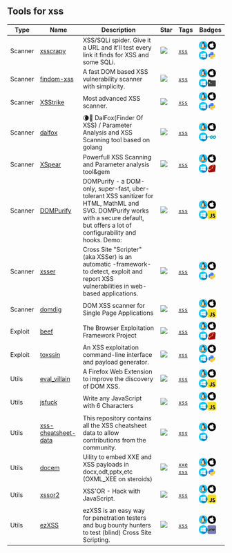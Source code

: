 
## Tools for xss

| Type | Name | Description | Star | Tags | Badges |
| --- | --- | --- | --- | --- | --- |
|Scanner|[xsscrapy](https://github.com/DanMcInerney/xsscrapy)|XSS/SQLi spider. Give it a URL and it'll test every link it finds for XSS and some SQLi. |![](https://img.shields.io/github/stars/DanMcInerney/xsscrapy?label=%20)|[`xss`](/categorize/tags/xss.md)|![linux](./images/linux.png)![macos](./images/apple.png)![windows](./images/windows.png)[![Python](/images/python.png)](/categorize/langs/Python.md)|
|Scanner|[findom-xss](https://github.com/dwisiswant0/findom-xss)|A fast DOM based XSS vulnerability scanner with simplicity. |![](https://img.shields.io/github/stars/dwisiswant0/findom-xss?label=%20)|[`xss`](/categorize/tags/xss.md)|![linux](./images/linux.png)![macos](./images/apple.png)![windows](./images/windows.png)[![Shell](/images/shell.png)](/categorize/langs/Shell.md)|
|Scanner|[XSStrike](https://github.com/s0md3v/XSStrike)|Most advanced XSS scanner. |![](https://img.shields.io/github/stars/s0md3v/XSStrike?label=%20)|[`xss`](/categorize/tags/xss.md)|![linux](./images/linux.png)![macos](./images/apple.png)![windows](./images/windows.png)[![Python](/images/python.png)](/categorize/langs/Python.md)|
|Scanner|[dalfox](https://github.com/hahwul/dalfox)|🌘🦊 DalFox(Finder Of XSS) / Parameter Analysis and XSS Scanning tool based on golang |![](https://img.shields.io/github/stars/hahwul/dalfox?label=%20)|[`xss`](/categorize/tags/xss.md)|![linux](./images/linux.png)![macos](./images/apple.png)![windows](./images/windows.png)[![Go](/images/go.png)](/categorize/langs/Go.md)|
|Scanner|[XSpear](https://github.com/hahwul/XSpear)|Powerfull XSS Scanning and Parameter analysis tool&gem |![](https://img.shields.io/github/stars/hahwul/XSpear?label=%20)|[`xss`](/categorize/tags/xss.md)|![linux](./images/linux.png)![macos](./images/apple.png)![windows](./images/windows.png)[![Ruby](/images/ruby.png)](/categorize/langs/Ruby.md)|
|Scanner|[DOMPurify](https://github.com/cure53/DOMPurify)|DOMPurify - a DOM-only, super-fast, uber-tolerant XSS sanitizer for HTML, MathML and SVG. DOMPurify works with a secure default, but offers a lot of configurability and hooks. Demo:|![](https://img.shields.io/github/stars/cure53/DOMPurify?label=%20)|[`xss`](/categorize/tags/xss.md)|![linux](./images/linux.png)![macos](./images/apple.png)![windows](./images/windows.png)[![JavaScript](/images/javascript.png)](/categorize/langs/JavaScript.md)|
|Scanner|[xsser](https://github.com/epsylon/xsser)|Cross Site "Scripter" (aka XSSer) is an automatic -framework- to detect, exploit and report XSS vulnerabilities in web-based applications. |![](https://img.shields.io/github/stars/epsylon/xsser?label=%20)|[`xss`](/categorize/tags/xss.md)|![linux](./images/linux.png)![macos](./images/apple.png)![windows](./images/windows.png)[![Python](/images/python.png)](/categorize/langs/Python.md)|
|Scanner|[domdig](https://github.com/fcavallarin/domdig)|DOM XSS scanner for Single Page Applications |![](https://img.shields.io/github/stars/fcavallarin/domdig?label=%20)|[`xss`](/categorize/tags/xss.md)|![linux](./images/linux.png)![macos](./images/apple.png)![windows](./images/windows.png)[![JavaScript](/images/javascript.png)](/categorize/langs/JavaScript.md)|
|Exploit|[beef](https://github.com/beefproject/beef)|The Browser Exploitation Framework Project|![](https://img.shields.io/github/stars/beefproject/beef?label=%20)|[`xss`](/categorize/tags/xss.md)|![linux](./images/linux.png)![macos](./images/apple.png)![windows](./images/windows.png)[![Ruby](/images/ruby.png)](/categorize/langs/Ruby.md)|
|Exploit|[toxssin](https://github.com/t3l3machus/toxssin)|An XSS exploitation command-line interface and payload generator.|![](https://img.shields.io/github/stars/t3l3machus/toxssin?label=%20)|[`xss`](/categorize/tags/xss.md)|![linux](./images/linux.png)![macos](./images/apple.png)![windows](./images/windows.png)[![Python](/images/python.png)](/categorize/langs/Python.md)|
|Utils|[eval_villain](https://github.com/swoops/eval_villain)|A Firefox Web Extension to improve the discovery of DOM XSS.|![](https://img.shields.io/github/stars/swoops/eval_villain?label=%20)|[`xss`](/categorize/tags/xss.md)|![linux](./images/linux.png)![macos](./images/apple.png)![windows](./images/windows.png)[![JavaScript](/images/javascript.png)](/categorize/langs/JavaScript.md)|
|Utils|[jsfuck](https://github.com/aemkei/jsfuck)|Write any JavaScript with 6 Characters|![](https://img.shields.io/github/stars/aemkei/jsfuck?label=%20)|[`xss`](/categorize/tags/xss.md)|![linux](./images/linux.png)![macos](./images/apple.png)![windows](./images/windows.png)[![JavaScript](/images/javascript.png)](/categorize/langs/JavaScript.md)|
|Utils|[xss-cheatsheet-data](https://github.com/PortSwigger/xss-cheatsheet-data)|This repository contains all the XSS cheatsheet data to allow contributions from the community. |![](https://img.shields.io/github/stars/PortSwigger/xss-cheatsheet-data?label=%20)|[`xss`](/categorize/tags/xss.md)|![linux](./images/linux.png)![macos](./images/apple.png)![windows](./images/windows.png)|
|Utils|[docem](https://github.com/whitel1st/docem)|Uility to embed XXE and XSS payloads in docx,odt,pptx,etc (OXML_XEE on steroids)|![](https://img.shields.io/github/stars/whitel1st/docem?label=%20)|[`xxe`](/categorize/tags/xxe.md) [`xss`](/categorize/tags/xss.md)|![linux](./images/linux.png)![macos](./images/apple.png)![windows](./images/windows.png)[![Python](/images/python.png)](/categorize/langs/Python.md)|
|Utils|[xssor2](https://github.com/evilcos/xssor2)|XSS'OR - Hack with JavaScript.|![](https://img.shields.io/github/stars/evilcos/xssor2?label=%20)|[`xss`](/categorize/tags/xss.md)|![linux](./images/linux.png)![macos](./images/apple.png)![windows](./images/windows.png)[![JavaScript](/images/javascript.png)](/categorize/langs/JavaScript.md)|
|Utils|[ezXSS](https://github.com/ssl/ezXSS)|ezXSS is an easy way for penetration testers and bug bounty hunters to test (blind) Cross Site Scripting. |![](https://img.shields.io/github/stars/ssl/ezXSS?label=%20)|[`xss`](/categorize/tags/xss.md)|![linux](./images/linux.png)![macos](./images/apple.png)![windows](./images/windows.png)[![PHP](/images/php.png)](/categorize/langs/PHP.md)|

